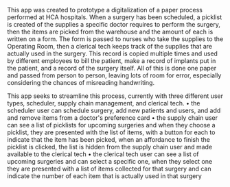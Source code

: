 This app was created to prototype a digitalization of a paper process performed at HCA hospitals.  When a surgery has been scheduled, a picklist is created of the supplies a specific doctor requires to perform the surgery, then the items are picked from the warehouse and the amount of each is written on a form.  The form is passed to nurses who take the supplies to the Operating Room, then a clerical tech keeps track of the supplies that are actually used in the surgery.  This record is copied multiple times and used by different employees to bill the patient, make a record of implants put in the patient, and a record of the surgery itself.  All of this is done one paper and passed from person to person, leaving lots of room for error, especially considering the chances of misreading handwriting.

This app seeks to streamline this process, currently with three different user types, scheduler, supply chain management, and clerical tech.
• the scheduler user can schedule surgery, add new patients and users, and add and remove items from a doctor's preference card
• the supply chain user can see a list of picklists for upcoming surgeries and when they choose a picklist, they are presented with the list of items, with a button for each to indicate that the item has been picked, when an affordance to finish the picklist is clicked, the list is hidden from the supply chain user and made available to the clerical tech
• the clerical tech user can see a list of upcoming surgeries and can select a specific one, when they select one they are presented with a list of items collected for that surgery and can indicate the number of each item that is actually used in that surgery


